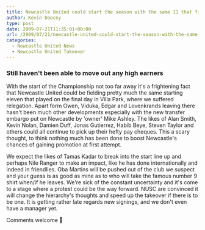 ```yaml
---
title: Newcastle United could start the season with the same 11 that finished it
author: Kevin Doocey
type: post
date: 2009-07-21T11:35:01+00:00
url: /2009/07/21/newcastle-united-could-start-the-season-with-the-same-11-that-finished-it/
categories:
  - Newcastle United News
  - Newcastle United Takeover
---
```


### Still haven't been able to move out any high earners

With the start of the Championship not too far away it's a frightening fact that Newcastle United could be fielding pretty much the same starting eleven that played on the final day in Villa Park, where we suffered relegation. Apart form Owen, Viduka, Edgar and Lovenkrands leaving there hasn't been much other developments especially with the new transfer embargo put on Newcastle by 'owner' Mike Ashley. The likes of Alan Smith, Kevin Nolan, Damien Duff, Jonas Gutierrez, Habib Beye, Steven Taylor and others could all continue to pick up their hefty pay cheques. This a scary thought, to think nothing much has been done to boost Newcastle's chances of gaining promotion at first attempt.

We expect the likes of Tamas Kadar to break into the start line up and perhaps Nile Ranger to make an impact, like he has done internationally and indeed in friendlies. Oba Martins will be pushed out of the club we suspect and your guess is as good as mine as to who will take the famous number 9 shirt when/if he leaves. We're sick of the constant uncertainty and it's come to a stage where a protest could be the way forward. NUSC are convinced it will change the hierarchy's thoughts and speed up the takeover if there is to be one. It is getting rather late regards new signings, and we don't even have a manager yet.

Comments welcome 🙂
